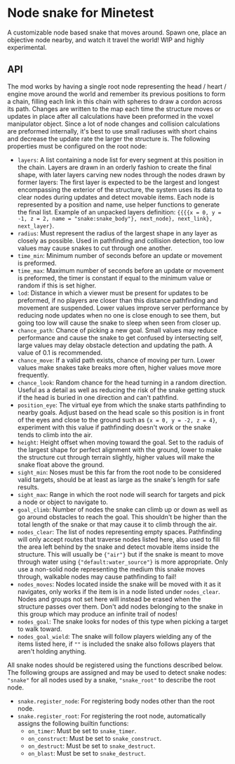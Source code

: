 # Node snake for Minetest

A customizable node based snake that moves around. Spawn one, place an objective node nearby, and watch it travel the world! WIP and highly experimental.

## API

The mod works by having a single root node representing the head / heart / engine move around the world and remember its previous positions to form a chain, filling each link in this chain with spheres to draw a cordon across its path. Changes are written to the map each time the structure moves or updates in place after all calculations have been preformed in the voxel manipulator object. Since a lot of node changes and collision calculations are preformed internally, it's best to use small radiuses with short chains and decrease the update rate the larger the structure is. The following properties must be configured on the root node:

  - `layers`: A list containing a node list for every segment at this position in the chain. Layers are drawn in an orderly fashion to create the final shape, with later layers carving new nodes through the nodes drawn by former layers: The first layer is expected to be the largest and longest encompassing the exterior of the structure, the system uses its data to clear nodes during updates and detect movable items. Each node is represented by a position and name, use helper functions to generate the final list. Example of an unpacked layers definition: `{{{{x = 0, y = -1, z = 2, name = "snake:snake_body"}, next_node}, next_link}, next_layer}`.
  - `radius`: Must represent the radius of the largest shape in any layer as closely as possible. Used in pathfinding and collision detection, too low values may cause snakes to cut through one another.
  - `time_min`: Minimum number of seconds before an update or movement is preformed.
  - `time_max`: Maximum number of seconds before an update or movement is preformed, the timer is constant if equal to the minimum value or random if this is set higher.
  - `lod`: Distance in which a viewer must be present for updates to be preformed, if no players are closer than this distance pathfinding and movement are suspended. Lower values improve server performance by reducing node updates when no one is close enough to see them, but going too low will cause the snake to sleep when seen from closer up.
  - `chance_path`: Chance of picking a new goal. Small values may reduce performance and cause the snake to get confused by intersecting self, large values may delay obstacle detection and updating the path. A value of 0.1 is recommended.
  - `chance_move`: If a valid path exists, chance of moving per turn. Lower values make snakes take breaks more often, higher values move more frequently.
  - `chance_look`: Random chance for the head turning in a random direction. Useful as a detail as well as reducing the risk of the snake getting stuck if the head is buried in one direction and can't pathfind.
  - `position_eye`: The virtual eye from which the snake starts pathfinding to nearby goals. Adjust based on the head scale so this position is in front of the eyes and close to the ground such as `{x = 0, y = -2, z = 4}`, experiment with this value if pathfinding doesn't work or the snake tends to climb into the air.
  - `height`: Height offset when moving toward the goal. Set to the raduis of the largest shape for perfect alignment with the ground, lower to make the structure cut through terrain slightly, higher values will make the snake float above the ground.
  - `sight_min`: Noses must be this far from the root node to be considered valid targets, should be at least as large as the snake's length for safe results.
  - `sight_max`: Range in which the root node will search for targets and pick a node or object to navigate to.
  - `goal_climb`: Number of nodes the snake can climb up or down as well as go around obstacles to reach the goal. This shouldn't be higher than the total length of the snake or that may cause it to climb through the air.
  - `nodes_clear`: The list of nodes representing empty spaces. Pathfinding will only accept routes that traverse nodes listed here, also used to fill the area left behind by the snake and detect movable items inside the structure. This will usually be `{"air"}` but if the snake is meant to move through water using `{"default:water_source"}` is more appropriate. Only use a non-solid node representing the medium this snake moves through, walkable nodes may cause pathfinding to fail!
  - `nodes_moves`: Nodes located inside the snake will be moved with it as it navigates, only works if the item is in a node listed under `nodes_clear`. Nodes and groups not set here will instead be erased when the structure passes over them. Don't add nodes belonging to the snake in this group which may produce an infinite trail of nodes!
  - `nodes_goal`: The snake looks for nodes of this type when picking a target to walk toward.
  - `nodes_goal_wield`: The snake will follow players wielding any of the items listed here, if `""` is included the snake also follows players that aren't holding anything.

All snake nodes should be registered using the functions described below. The following groups are assigned and may be used to detect snake nodes: `"snake"` for all nodes used by a snake, `"snake_root"` to describe the root node.

  - `snake.register_node`: For registering body nodes other than the root node.
  - `snake.register_root`: For registering the root node, automatically assigns the following builtin functions:
    - `on_timer`: Must be set to `snake_timer`.
    - `on_construct`: Must be set to `snake_construct`.
    - `on_destruct`: Must be set to `snake_destruct`.
    - `on_blast`: Must be set to `snake_destruct`.
